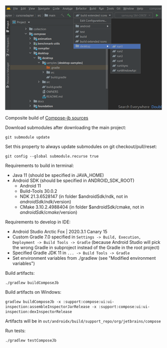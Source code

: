 ![Project in Android Studio](screenshots/studio.png)

Composite build of [Compose-jb sources](https://github.com/JetBrains/androidx)

Download submodules after downloading the main project:
```
git submodule update
```
Set this property to always update submodules on git checkout/pull/reset:
```
git config --global submodule.recurse true
```

Requirements to build in terminal:
- Java 11 (should be specified in JAVA_HOME)
- Android SDK (should be specified in ANDROID_SDK_ROOT)
  - Android 11
  - Build-Tools 30.0.2
  - NDK 21.3.6528147 (in folder $androidSdk/ndk, not in $androidSdk/ndk/$version)
  - CMake 3.10.2.4988404 (in folder $androidSdk/cmake, not in $androidSdk/cmake/$version)

Requirements to develop in IDE:
- Android Studio Arctic Fox | 2020.3.1 Canary 15
- Custom Gradle 7.0 specified in `Settings -> Build, Execution, Deployment -> Build Tools -> Gradle` (because Android Studio will pick the wrong Gradle in subproject instead of the Gradle in the root project)
- Specified Gradle JDK 11 in `... -> Build Tools -> Gradle`
- Set environment variables from ./gradlew (see "Modified environment variables")

Build artifacts:
```
./gradlew buildComposeJb
```
Build artifacts on Windows:
```
gradlew buildComposeJb -x :support:compose:ui:ui-inspection:assembleInspectorJarRelease -x :support:compose:ui:ui-inspection:dexInspectorRelease
```
Artifacts will be in `out/androidx/build/support_repo/org/jetbrains/compose`

Run tests:
```
./gradlew testComposeJb
```